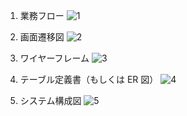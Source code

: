 1. 業務フロー
![1](https://github.com/user-attachments/assets/4d211024-6c38-4a47-8eda-0852b0fa1985)

2. 画面遷移図
![2](https://github.com/user-attachments/assets/1e30e64a-8e5a-47b7-8f92-29d8c45fd56f)

3. ワイヤーフレーム
![3](https://github.com/user-attachments/assets/bd89cd83-c333-4c15-92f0-ff909822eb85)

4. テーブル定義書（もしくは ER 図）
![4](https://github.com/user-attachments/assets/71b10c8a-51b9-44fb-8877-fcb20c2faa7d)

5. システム構成図
![5](https://github.com/user-attachments/assets/8c6cd55f-39fc-448b-94b5-495e5583da30)

